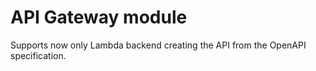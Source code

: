 # API Gateway module

Supports now only Lambda backend creating the API from the OpenAPI specification.